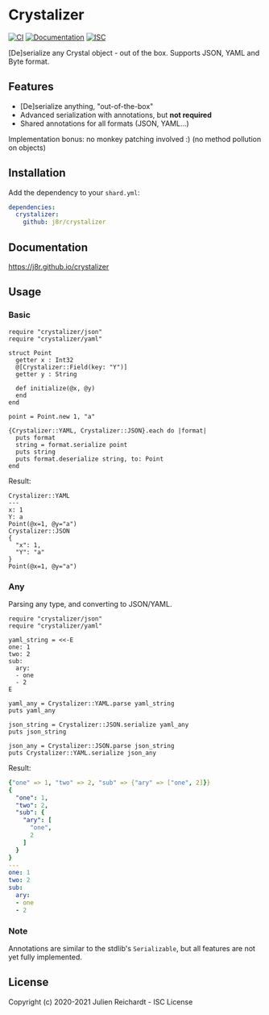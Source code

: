 # Crystalizer

[![CI](https://github.com/j8r/crystalizer/workflows/CI/badge.svg)](https://github.com/j8r/crystalizer/actions?query=workflow%3ACI)
[![Documentation](https://github.com/j8r/crystalizer/workflows/Documentation/badge.svg)](https://j8r.github.io/crystalizer)
[![ISC](https://img.shields.io/badge/License-ISC-blue.svg?style=flat-square)](https://en.wikipedia.org/wiki/ISC_license)

[De]serialize any Crystal object - out of the box. Supports JSON, YAML and Byte format.

## Features

- [De]serialize anything, "out-of-the-box"
- Advanced serialization with annotations, but **not required**
- Shared annotations for all formats (JSON, YAML...)

Implementation bonus: no monkey patching involved :) (no method pollution on objects)

## Installation

Add the dependency to your `shard.yml`:

```yaml
dependencies:
  crystalizer:
    github: j8r/crystalizer
```

## Documentation

https://j8r.github.io/crystalizer

## Usage

### Basic

```crystal
require "crystalizer/json"
require "crystalizer/yaml"

struct Point
  getter x : Int32
  @[Crystalizer::Field(key: "Y")]
  getter y : String

  def initialize(@x, @y)
  end
end

point = Point.new 1, "a"

{Crystalizer::YAML, Crystalizer::JSON}.each do |format|
  puts format
  string = format.serialize point
  puts string
  puts format.deserialize string, to: Point
end
```

Result:
```
Crystalizer::YAML
---
x: 1
Y: a
Point(@x=1, @y="a")
Crystalizer::JSON
{
  "x": 1,
  "Y": "a"
}
Point(@x=1, @y="a")
```

### Any

Parsing any type, and converting to JSON/YAML.

```cr
require "crystalizer/json"
require "crystalizer/yaml"

yaml_string = <<-E
one: 1
two: 2
sub:
  ary:
  - one
  - 2
E

yaml_any = Crystalizer::YAML.parse yaml_string
puts yaml_any

json_string = Crystalizer::JSON.serialize yaml_any
puts json_string

json_any = Crystalizer::JSON.parse json_string
puts Crystalizer::YAML.serialize json_any
```

Result:
```yaml
{"one" => 1, "two" => 2, "sub" => {"ary" => ["one", 2]}}
{
  "one": 1,
  "two": 2,
  "sub": {
    "ary": [
      "one",
      2
    ]
  }
}
---
one: 1
two: 2
sub:
  ary:
  - one
  - 2
```

### Note

Annotations are similar to the stdlib's `Serializable`, but all features are not yet fully implemented.

## License

Copyright (c) 2020-2021 Julien Reichardt - ISC License
